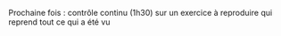 Prochaine fois : contrôle continu (1h30) sur un exercice à reproduire qui reprend tout ce qui a été vu 